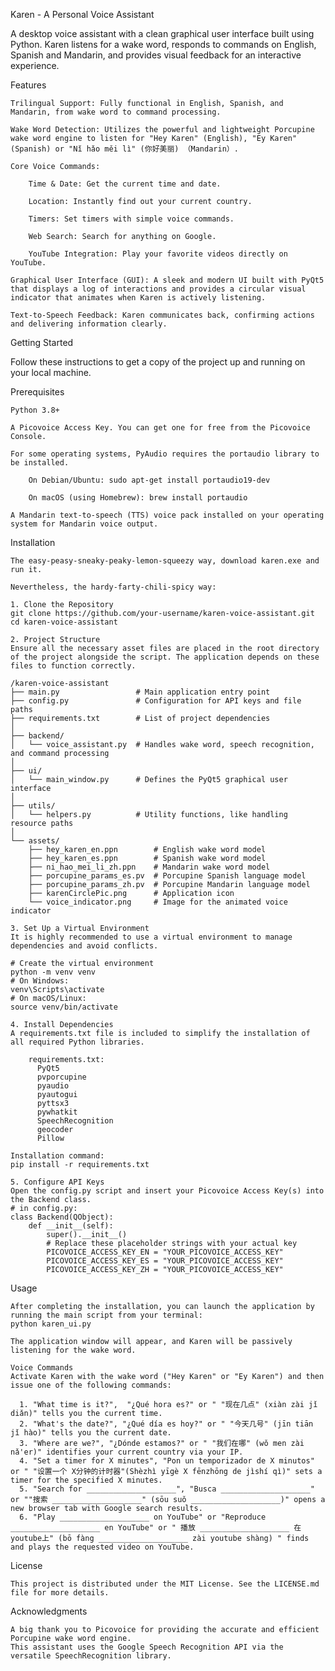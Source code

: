 Karen - A Personal Voice Assistant

A desktop voice assistant with a clean graphical user interface built using Python. Karen listens for a wake word, responds to commands on English, Spanish and Mandarin, and provides visual feedback for an interactive experience.

Features

    Trilingual Support: Fully functional in English, Spanish, and Mandarin, from wake word to command processing.

    Wake Word Detection: Utilizes the powerful and lightweight Porcupine wake word engine to listen for "Hey Karen" (English), "Ey Karen" (Spanish) or "Nǐ hǎo měi lì" (你好美丽) （Mandarin）.

    Core Voice Commands:

        Time & Date: Get the current time and date.

        Location: Instantly find out your current country.

        Timers: Set timers with simple voice commands.

        Web Search: Search for anything on Google.

        YouTube Integration: Play your favorite videos directly on YouTube.

    Graphical User Interface (GUI): A sleek and modern UI built with PyQt5 that displays a log of interactions and provides a circular visual indicator that animates when Karen is actively listening.

    Text-to-Speech Feedback: Karen communicates back, confirming actions and delivering information clearly.

Getting Started

Follow these instructions to get a copy of the project up and running on your local machine.

Prerequisites

    Python 3.8+

    A Picovoice Access Key. You can get one for free from the Picovoice Console.

    For some operating systems, PyAudio requires the portaudio library to be installed.

        On Debian/Ubuntu: sudo apt-get install portaudio19-dev

        On macOS (using Homebrew): brew install portaudio
        
    A Mandarin text-to-speech (TTS) voice pack installed on your operating system for Mandarin voice output.

Installation

    The easy-peasy-sneaky-peaky-lemon-squeezy way, download karen.exe and run it.

    Nevertheless, the hardy-farty-chili-spicy way:
    
    1. Clone the Repository
    git clone https://github.com/your-username/karen-voice-assistant.git
    cd karen-voice-assistant

    2. Project Structure
    Ensure all the necessary asset files are placed in the root directory of the project alongside the script. The application depends on these files to function correctly.
    
    /karen-voice-assistant
    ├── main.py                 # Main application entry point
    ├── config.py               # Configuration for API keys and file paths
    ├── requirements.txt        # List of project dependencies
    │
    ├── backend/
    │   └── voice_assistant.py  # Handles wake word, speech recognition, and command processing
    │
    ├── ui/
    │   └── main_window.py      # Defines the PyQt5 graphical user interface
    │
    ├── utils/
    │   └── helpers.py          # Utility functions, like handling resource paths
    │
    └── assets/
        ├── hey_karen_en.ppn        # English wake word model
        ├── hey_karen_es.ppn        # Spanish wake word model
        ├── ni_hao_mei_li_zh.ppn    # Mandarin wake word model
        ├── porcupine_params_es.pv  # Porcupine Spanish language model
        ├── porcupine_params_zh.pv  # Porcupine Mandarin language model
        ├── karenCirclePic.png      # Application icon
        └── voice_indicator.png     # Image for the animated voice indicator

    3. Set Up a Virtual Environment
    It is highly recommended to use a virtual environment to manage dependencies and avoid conflicts.

    # Create the virtual environment
    python -m venv venv
    # On Windows:
    venv\Scripts\activate
    # On macOS/Linux:
    source venv/bin/activate

    4. Install Dependencies
    A requirements.txt file is included to simplify the installation of all required Python libraries.

        requirements.txt:
          PyQt5
          pvporcupine
          pyaudio
          pyautogui
          pyttsx3
          pywhatkit
          SpeechRecognition
          geocoder
          Pillow

    Installation command:
    pip install -r requirements.txt

    5. Configure API Keys
    Open the config.py script and insert your Picovoice Access Key(s) into the Backend class.
    # in config.py:
    class Backend(QObject):
        def __init__(self):
            super().__init__()
            # Replace these placeholder strings with your actual key
            PICOVOICE_ACCESS_KEY_EN = "YOUR_PICOVOICE_ACCESS_KEY"
            PICOVOICE_ACCESS_KEY_ES = "YOUR_PICOVOICE_ACCESS_KEY"
            PICOVOICE_ACCESS_KEY_ZH = "YOUR_PICOVOICE_ACCESS_KEY"

Usage
    
    After completing the installation, you can launch the application by running the main script from your terminal:
    python karen_ui.py

    The application window will appear, and Karen will be passively listening for the wake word.

    Voice Commands
    Activate Karen with the wake word ("Hey Karen" or "Ey Karen") and then issue one of the following commands:

      1. "What time is it?",  "¿Qué hora es?" or " "现在几点" (xiàn zài jǐ diǎn)" tells you the current time.
      2. "What's the date?", "¿Qué día es hoy?" or " "今天几号" (jīn tiān jǐ hào)" tells you the current date.
      3. "Where are we?", "¿Dónde estamos?" or " "我们在哪" (wǒ men zài nǎ'er)" identifies your current country via your IP.
      4. "Set a timer for X minutes", "Pon un temporizador de X minutos" or " "设置一个 X分钟的计时器"(Shèzhì yīgè X fēnzhōng de jìshí qì)" sets a timer for the specified X minutes.
      5. "Search for ____________________", "Busca ____________________" or ""搜索 ____________________" (sōu suǒ ____________________)" opens a new browser tab with Google search results.
      6. "Play ____________________ on YouTube" or "Reproduce ____________________ en YouTube" or " 播放 ____________________ 在youtube上" (bō fàng ____________________ zài youtube shàng) " finds and plays the requested video on YouTube.

License
    
    This project is distributed under the MIT License. See the LICENSE.md file for more details.
    
Acknowledgments
    
    A big thank you to Picovoice for providing the accurate and efficient Porcupine wake word engine.
    This assistant uses the Google Speech Recognition API via the versatile SpeechRecognition library.
